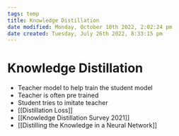 ```yaml
---
tags: temp
title: Knowledge Distillation
date modified: Monday, October 10th 2022, 2:02:24 pm
date created: Tuesday, July 26th 2022, 8:33:15 pm
---
```


# Knowledge Distillation
- Teacher model to help train the student model
- Teacher is often pre trained
- Student tries to imitate teacher
- [[Distillation Loss]]
- [[Knowledge Distillation Survey 2021]]
- [[Distilling the Knowledge in a Neural Network]]

